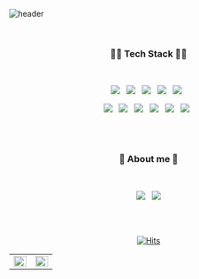 ![header](https://capsule-render.vercel.app/api?type=Soft&color=ffb3c6&height=130&section=header&text=💃%20I'm%20Hannah!%20🕺&fontSize=70&fontColor=ffffff)
  
</br>

<h3 align="center">👩‍🔧 Tech Stack 👩‍🔧</h3>
</br>
<p align="center">
<img src="https://img.shields.io/badge/AWS-%23FF9900.svg?style=for-the-badge&logo=amazon-aws&logoColor=white"/></a> &nbsp
<img src="https://img.shields.io/badge/node.js-6DA55F?style=for-the-badge&logo=node.js&logoColor=white"/></a> &nbsp
<img src="https://img.shields.io/badge/express.js-%23404d59.svg?style=for-the-badge&logo=express&logoColor=%2361DAFB"/></a> &nbsp
<img src="https://img.shields.io/badge/JavaScript-F7DF1E?style=for-the-badge&logo=JavaScript&logoColor=white&fontColor=ffffff"/></a> &nbsp
<img src="https://img.shields.io/badge/python-3670A0?style=for-the-badge&logo=python&logoColor=ffdd54"/></a> &nbsp

</br>
<p align="center">
<img src="https://img.shields.io/badge/mysql-%2300f.svg?style=for-the-badge&logo=mysql&logoColor=white"/></a> &nbsp
<img src="https://img.shields.io/badge/Sequelize-52B0E7?style=for-the-badge&logo=Sequelize&logoColor=white"/></a> &nbsp
<img src="https://img.shields.io/badge/github%20actions-%232671E5.svg?style=for-the-badge&logo=githubactions&logoColor=white"/></a> &nbsp
<img src="https://img.shields.io/badge/Socket.io-black?style=for-the-badge&logo=socket.io&badgeColor=010101"/></a> &nbsp
<img src="https://img.shields.io/badge/-jest-%23C21325?style=for-the-badge&logo=jest&logoColor=white"/></a> &nbsp
<img src="https://img.shields.io/badge/MongoDB-%234ea94b.svg?style=for-the-badge&logo=mongodb&logoColor=white"/></a> &nbsp


</br></br>

<h3 align="center">🐰 About me 🐰</h3>
</br>
<p align="center">
<a href="https://hannah1009.tistory.com/" target="_blank"><img src="https://img.shields.io/badge/velog-20C997?style=for-the-badge&logo=velog&logoColor=white"/></a> &nbsp
<a href="https://pattern-beluga-3d8.notion.site/1dc1ea9c28ef40519f908c15656882de" target="_blank"><img src="https://img.shields.io/badge/Notion-%23000000.svg?style=for-the-badge&logo=notion&logoColor=white"/></a>

</br></br>

<div align="center">
  
[![Hits](https://hits.seeyoufarm.com/api/count/incr/badge.svg?url=https%3A%2F%2Fgithub.com%2Fyun2021%2Fhit-counter&count_bg=%23C19EE0&title_bg=%237251B5&icon=&icon_color=%23E7E7E7&title=hits&edge_flat=false)](https://hits.seeyoufarm.com)

</div>
 
<table><tr><td valign="top" width="50%">

<img src="https://github-readme-stats.vercel.app/api?username=yun2021&show_icons=true&theme=buefy&count_private=true&hide_border=true" align="left" style="width: 100%" />

</td><td valign="top" width="50%">

<img src="https://github-readme-stats.vercel.app/api/top-langs/?username=yun2021&hide_border=true&layout=compact" align="left" style="width: 100%" />

</td></tr></table>  

<br/>
